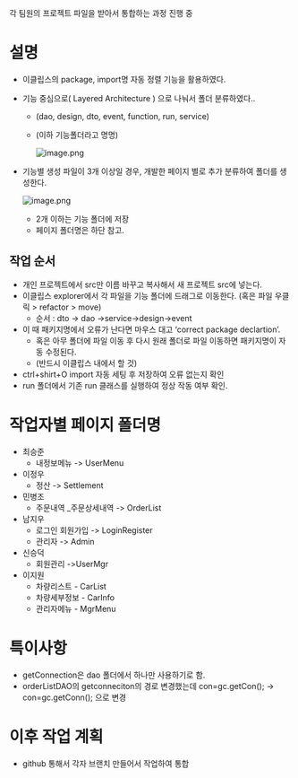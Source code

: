 각 팀원의 프로젝트 파일을 받아서 통합하는 과정 진행 중

# 설명

- 이클립스의 package, import명 자동 정렬 기능을 활용하였다.
- 기능 중심으로( Layered Architecture ) 으로 나눠서 폴더 분류하였다..
    - (dao, design, dto, event, function, run, service)
    - (이하 기능폴더라고 명명)
        
        ![image.png](attachment:86038c3a-fc28-41d7-9176-d7501c2484d8:image.png)
        

- 기능별 생성 파일이 3개 이상일 경우, 개발한 페이지 별로 추가 분류하여 폴더를 생성한다.
    
    ![image.png](attachment:aa3f90a1-260f-4c93-a8c7-a2d3d1584d5b:image.png)
    
    - 2개 이하는 기능 폴더에 저장
    - 페이지 폴더명은 하단 참고.

## 작업 순서

- 개인 프로젝트에서 src만 이름 바꾸고 복사해서 새 프로젝트 src에 넣는다.
- 이클립스 explorer에서 각 파일을 기능 폴더에 드래그로 이동한다.
(혹은 파일 우클릭 > refactor > move)
    - 순서 : dto -> dao ->service->design->event
- 이 때 패키지명에서 오류가 난다면 마우스 대고 ‘correct package declartion’.
    - 혹은 아무 폴더에 파일 이동 후 다시 원래 폴더로 파일 이동하면 패키지명이 자동 수정된다.
    - (반드시 이클립스 내에서 할 것)
- ctrl+shirt+O import 자동 세팅 후 저장하여 오류 없는지 확인
- run 폴더에서 기존 run 클래스를 실행하여 정상 작동 여부 확인.

# 작업자별 페이지 폴더명

- 최승준
    - 내정보메뉴 -> UserMenu
- 이정우
    - 정산 -> Settlement
- 민병조
    - 주문내역 _주문상세내역 -> OrderList
- 남지우
    - 로그인 회원가입 -> LoginRegister
    - 관리자 -> Admin
- 신승덕
    - 회원관리 ->UserMgr
- 이지원
    - 차량리스트 - CarList
    - 차량세부정보 - CarInfo
    - 관리자메뉴 - MgrMenu

# 특이사항

- getConnection은 dao 폴더에서 하나만 사용하기로 함.
- orderListDAO의 getconneciton의 경로 변경했는데
con=gc.getCon(); -> con=gc.getConn();
으로 변경

# 이후 작업 계획

- github 통해서 각자 브랜치 만들어서 작업하여 통합